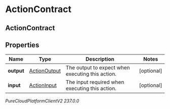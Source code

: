 # ActionContract

## ActionContract

## Properties

|Name | Type | Description | Notes|
|------------ | ------------- | ------------- | -------------|
| **output** | [ActionOutput](ActionOutput) | The output to expect when executing this action. | [optional] |
| **input** | [ActionInput](ActionInput) | The input required when executing this action. | [optional] |



_PureCloudPlatformClientV2 237.0.0_

